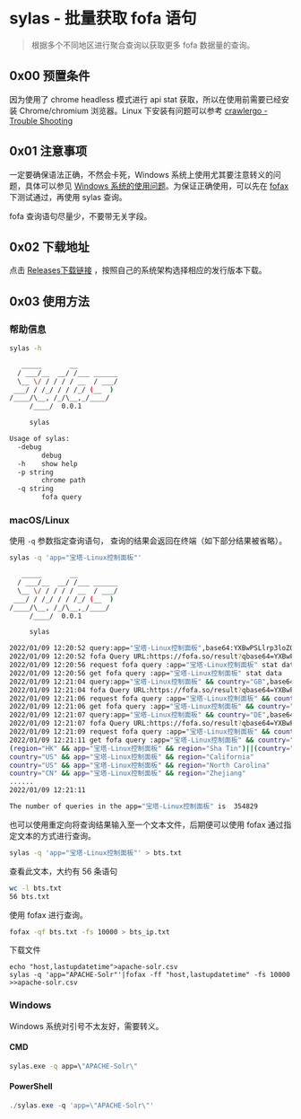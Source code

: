 # sylas - 批量获取 fofa 语句

> 根据多个不同地区进行聚合查询以获取更多 fofa 数据量的查询。  

## 0x00 预置条件

因为使用了 chrome headless 模式进行 api stat 获取，所以在使用前需要已经安装 Chrome/chromium 浏览器。Linux 下安装有问题可以参考 [crawlergo - Trouble Shooting](https://github.com/Qianlitp/crawlergo/blob/master/README_zh-cn.md#trouble-shooting)

## 0x01 注意事项

一定要确保语法正确，不然会卡死，Windows 系统上使用尤其要注意转义的问题，具体可以参见 [Windows 系统的使用问题](https://fofax.xiecat.fun/faq/#windows-%E7%B3%BB%E7%BB%9F%E7%9A%84%E4%BD%BF%E7%94%A8%E9%97%AE%E9%A2%98)。为保证正确使用，可以先在 [fofax](https://github.com/xiecat/fofax/) 下测试通过，再使用 sylas 查询。

fofa 查询语句尽量少，不要带无关字段。

## 0x02 下载地址

点击 [Releases下载链接](https://github.com/xiecat/sylas/releases) ，按照自己的系统架构选择相应的发行版本下载。

## 0x03 使用方法

### 帮助信息

```bash
sylas -h

   _____       __
  / ___/__  __/ /___ ______
  \__ \/ / / / / __  / ___/
 ___/ / /_/ / / /_/ (__  )
/____/\__, /_/\__,_/____/
     /____/  0.0.1

	 sylas

Usage of sylas:
  -debug
    	debug
  -h	show help
  -p string
    	chrome path
  -q string
    	fofa query
```

### macOS/Linux

使用 `-q` 参数指定查询语句， 查询的结果会返回在终端（如下部分结果被省略）。

```bash
sylas -q 'app="宝塔-Linux控制面板"'

   _____       __
  / ___/__  __/ /___ ______
  \__ \/ / / / / __  / ___/
 ___/ / /_/ / / /_/ (__  )
/____/\__, /_/\__,_/____/
     /____/  0.0.1

	 sylas

2022/01/09 12:20:52 query:app="宝塔-Linux控制面板",base64:YXBwPSLlrp3loZQtTGludXjmjqfliLbpnaLmnb8i
2022/01/09 12:20:52 fofa Query URL:https://fofa.so/result?qbase64=YXBwPSLlrp3loZQtTGludXjmjqfliLbpnaLmnb8i
2022/01/09 12:20:56 request fofa query :app="宝塔-Linux控制面板" stat data
2022/01/09 12:20:56 get fofa query :app="宝塔-Linux控制面板" stat data
2022/01/09 12:21:04 query:app="宝塔-Linux控制面板" && country="GB",base64:YXBwPSLlrp3loZQtTGludXjmjqfliLbpnaLmnb8iICYmIGNvdW50cnk9IkdCIg==
2022/01/09 12:21:04 fofa Query URL:https://fofa.so/result?qbase64=YXBwPSLlrp3loZQtTGludXjmjqfliLbpnaLmnb8iICYmIGNvdW50cnk9IkdCIg==
2022/01/09 12:21:06 request fofa query :app="宝塔-Linux控制面板" && country="GB" stat data
2022/01/09 12:21:06 get fofa query :app="宝塔-Linux控制面板" && country="GB" stat data
2022/01/09 12:21:07 query:app="宝塔-Linux控制面板" && country="DE",base64:YXBwPSLlrp3loZQtTGludXjmjqfliLbpnaLmnb8iICYmIGNvdW50cnk9IkRFIg==
2022/01/09 12:21:07 fofa Query URL:https://fofa.so/result?qbase64=YXBwPSLlrp3loZQtTGludXjmjqfliLbpnaLmnb8iICYmIGNvdW50cnk9IkRFIg==
2022/01/09 12:21:09 request fofa query :app="宝塔-Linux控制面板" && country="DE" stat data
2022/01/09 12:21:11 get fofa query :app="宝塔-Linux控制面板" && country="DE" stat data
(region="HK" && app="宝塔-Linux控制面板" && region="Sha Tin")||(country="US" && app="宝塔-Linux控制面板" && region="Virginia")||(country="CN" && app="宝塔-Linux控制面板" && region="Shaanxi")||(app="宝塔-Linux控制面板" && country="AE")
country="US" && app="宝塔-Linux控制面板" && region="California"
country="US" && app="宝塔-Linux控制面板" && region="North Carolina"
country="CN" && app="宝塔-Linux控制面板" && region="Zhejiang"
......
2022/01/09 12:21:11

The number of queries in the app="宝塔-Linux控制面板" is  354829
```

也可以使用重定向将查询结果输入至一个文本文件，后期便可以使用 fofax 通过指定文本的方式进行查询。

```bash
sylas -q 'app="宝塔-Linux控制面板"' > bts.txt
```

查看此文本，大约有 56 条语句

```bash
wc -l bts.txt
56 bts.txt
```

使用 fofax 进行查询。

```bash
fofax -qf bts.txt -fs 10000 > bts_ip.txt
```

下载文件
```shell
echo "host,lastupdatetime">apache-solr.csv
sylas -q 'app="APACHE-Solr"'|fofax -ff "host,lastupdatetime" -fs 10000 >>apache-solr.csv
```
### Windows

Windows 系统对引号不太友好，需要转义。

#### CMD

```cmd
sylas.exe -q app=\"APACHE-Solr\"
```

#### PowerShell

```powershell
./sylas.exe -q 'app=\"APACHE-Solr\"'
```
